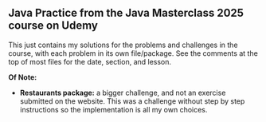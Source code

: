 ## Java Practice from the Java Masterclass 2025 course on Udemy

This just contains my solutions for the problems and challenges in the course, with each problem in its own file/package.
See the comments at the top of most files for the date, section, and lesson.

**Of Note:**

- **Restaurants package:** a bigger challenge, and not an exercise submitted on the website. This was a challenge without step by step instructions so the implementation is all my own choices.